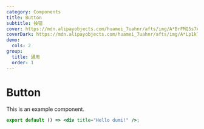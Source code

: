 ```yaml
---
category: Components
title: Button
subtitle: 按钮
cover: https://mdn.alipayobjects.com/huamei_7uahnr/afts/img/A*BrFMQ5s7AAQAAAAAAAAAAAAADrJ8AQ/original
coverDark: https://mdn.alipayobjects.com/huamei_7uahnr/afts/img/A*Lp1kTYmSsgoAAAAAAAAAAAAADrJ8AQ/original
demo:
  cols: 2
group:
  title: 通用
  order: 1
---
```


# Button

This is an example component.

```jsx
export default () => <div title="Hello dumi!" />;
```
